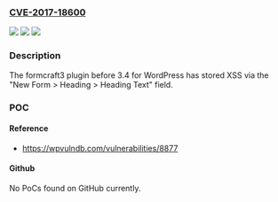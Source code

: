 ### [CVE-2017-18600](https://cve.mitre.org/cgi-bin/cvename.cgi?name=CVE-2017-18600)
![](https://img.shields.io/static/v1?label=Product&message=n%2Fa&color=blue)
![](https://img.shields.io/static/v1?label=Version&message=n%2Fa&color=blue)
![](https://img.shields.io/static/v1?label=Vulnerability&message=n%2Fa&color=brighgreen)

### Description

The formcraft3 plugin before 3.4 for WordPress has stored XSS via the "New Form > Heading > Heading Text" field.

### POC

#### Reference
- https://wpvulndb.com/vulnerabilities/8877

#### Github
No PoCs found on GitHub currently.

